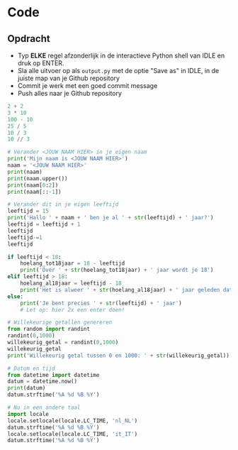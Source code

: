 # Code

## Opdracht

* Typ **ELKE** regel afzonderlijk in de interactieve Python shell van IDLE en druk op ENTER.
* Sla alle uitvoer op als `output.py` met de optie "Save as" in IDLE, in de juiste map van je Github repository
* Commit je werk met een goed commit message
* Push alles naar je Github repository

```python
2 + 2
3 * 10
100 - 10
25 / 5
10 / 3
10 // 3

# Verander <JOUW NAAM HIER> in je eigen naam
print('Mijn naam is <JOUW NAAM HIER>')
naam = '<JOUW NAAM HIER>'
print(naam)
print(naam.upper())
print(naam[0:2])
print(naam[::-1])

# Verander dit in je eigen leeftijd
leeftijd = 15
print('Hallo ' + naam + ' ben je al ' + str(leeftijd) + ' jaar?')
leeftijd = leeftijd + 1
leeftijd
leeftijd-=1
leeftijd

if leeftijd < 18:
    hoelang_tot18jaar = 18 - leeftijd
    print('Over ' + str(hoelang_tot18jaar) + ' jaar wordt je 18')
elif leeftijd > 18:
    hoelang_al18jaar = leeftijd - 18
    print('Het is alweer ' + str(hoelang_al18jaar) + ' jaar geleden dat je 18 werd ;-)')
else:
    print('Je bent precies ' + str(leeftijd) + ' jaar')
    # Let op: hier 2x een enter doen!

# Willekeurige getallen genereren
from random import randint
randint(0,1000)
willekeurig_getal = randint(0,1000)
willekeurig_getal
print('Willekeurig getal tussen 0 en 1000: ' + str(willekeurig_getal))

# Datum en tijd
from datetime import datetime
datum = datetime.now()
print(datum)
datum.strftime('%A %d %B %Y')

# Nu in een andere taal
import locale
locale.setlocale(locale.LC_TIME, 'nl_NL')
datum.strftime('%A %d %B %Y')
locale.setlocale(locale.LC_TIME, 'it_IT')
datum.strftime('%A %d %B %Y')
```
